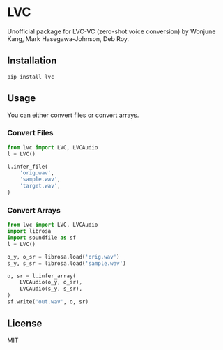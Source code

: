 # LVC

Unofficial package for LVC-VC (zero-shot voice conversion) by Wonjune Kang, Mark Hasegawa-Johnson, Deb Roy.

## Installation

```
pip install lvc
```

## Usage

You can either convert files or convert arrays.

### Convert Files

```python
from lvc import LVC, LVCAudio
l = LVC()

l.infer_file(
    'orig.wav',
    'sample.wav',
    'target.wav',
)
```

### Convert Arrays

```python
from lvc import LVC, LVCAudio
import librosa
import soundfile as sf
l = LVC()

o_y, o_sr = librosa.load('orig.wav')
s_y, s_sr = librosa.load('sample.wav')

o, sr = l.infer_array(
    LVCAudio(o_y, o_sr),
    LVCAudio(s_y, s_sr),
)
sf.write('out.wav', o, sr)
```

## License

MIT